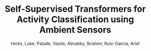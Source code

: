 ---
paperId: 48
author: Hicks, Luke; Palade, Vasile; Almakky, Ibrahim; Ruiz-Garcia, Ariel
publicationauthor: Hicks, L. et al.
title: Self-Supervised Transformers for Activity Classification using Ambient Sensors
pitch: https://slideslive.com/38942889/selfsupervised-transformers-for-activity-classification-using-ambient-sensors?ref=folder-65639
pdf: Hicks_Poster_48.pdf
poster: Hicks_Poster_48.png
alt: --
type: Poster
topic: Machine Learning
link: https://doi.org/10.52591/lxai2020121211
conference: neurips
year: 2020
tags: neurips-2020
location: Virtual
---
